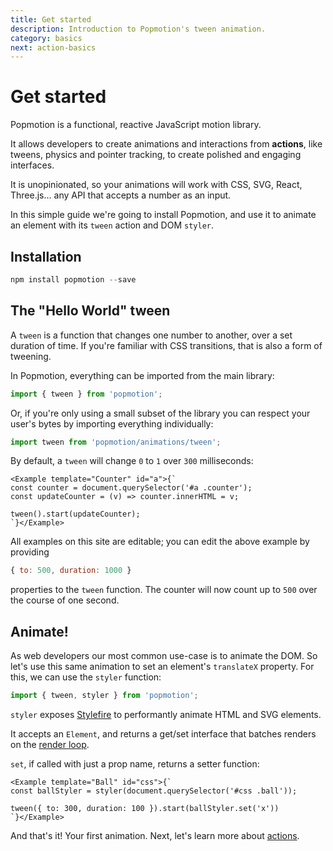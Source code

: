 ```yaml
---
title: Get started
description: Introduction to Popmotion's tween animation.
category: basics
next: action-basics
---
```


# Get started

Popmotion is a functional, reactive JavaScript motion library.

It allows developers to create animations and interactions from **actions**, like tweens, physics and pointer tracking, to create polished and engaging interfaces.

It is unopinionated, so your animations will work with CSS, SVG, React, Three.js... any API that accepts a number as an input.

In this simple guide we're going to install Popmotion, and use it to animate an element with its `tween` action and DOM `styler`.

## Installation

```javascript
npm install popmotion --save
```

## The "Hello World" tween

A `tween` is a function that changes one number to another, over a set duration of time. If you're familiar with CSS transitions, that is also a form of tweening.

In Popmotion, everything can be imported from the main library:

```javascript
import { tween } from 'popmotion';
```

Or, if you're only using a small subset of the library you can respect your user's bytes by importing everything individually:

```javascript
import tween from 'popmotion/animations/tween';
```

By default, a `tween` will change `0` to `1` over `300` milliseconds:

```marksy
<Example template="Counter" id="a">{`
const counter = document.querySelector('#a .counter');
const updateCounter = (v) => counter.innerHTML = v;

tween().start(updateCounter);
`}</Example>
```

All examples on this site are editable; you can edit the above example by providing

```javascript
{ to: 500, duration: 1000 }
```

properties to the `tween` function. The counter will now count up to `500` over the course of one second.

## Animate!

As web developers our most common use-case is to animate the DOM. So let's use this same animation to set an element's `translateX` property. For this, we can use the `styler` function:

```javascript
import { tween, styler } from 'popmotion';
```

`styler` exposes [Stylefire](/api/stylefire) to performantly animate HTML and SVG elements.

It accepts an `Element`, and returns a get/set interface that batches renders on the [render loop](/api/framesync).

`set`, if called with just a prop name, returns a setter function:

```marksy
<Example template="Ball" id="css">{`
const ballStyler = styler(document.querySelector('#css .ball'));

tween({ to: 300, duration: 100 }).start(ballStyler.set('x'))
`}</Example>
```

And that's it! Your first animation. Next, let's learn more about [actions](/learn/action-basics).
